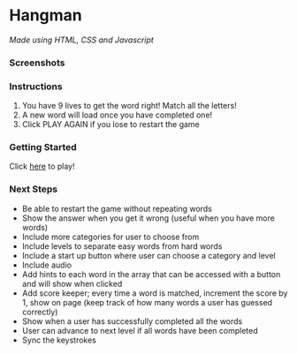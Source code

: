 # Hangman 
*Made using HTML, CSS and Javascript*

### Screenshots

### Instructions
1. You have 9 lives to get the word right! Match all the letters!
2. A new word will load once you have completed one!
3. Click PLAY AGAIN if you lose to restart the game

### Getting Started
Click [here](https://www.example.com) to play!

### Next Steps
- Be able to restart the game without repeating words
- Show the answer when you get it wrong (useful when you have more words)
- Include more categories for user to choose from
- Include levels to separate easy words from hard words
- Include a start up button where user can choose a category and level
- Include audio 
- Add hints to each word in the array that can be accessed with a button and will show when clicked
- Add score keeper; every time a word is matched, increment the score by 1, show on page (keep track of how many words a user has guessed correctly)
- Show when a user has successfully completed all the words 
- User can advance to next level if all words have been completed
- Sync the keystrokes 

